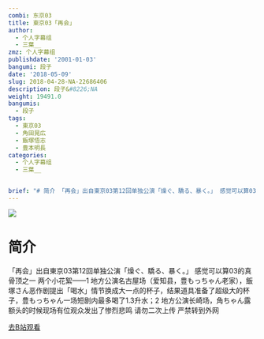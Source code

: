 ```yaml
---
combi: 东京03
title: 東京03「再会」
author:
  - 个人字幕组
  - 三葉__
zmz: 个人字幕组
publishdate: '2001-01-03'
bangumi: 段子
date: '2018-05-09'
slug: 2018-04-28-NA-22686406
description: 段子&#8226;NA
weight: 19491.0
bangumis:
  - 段子
tags:
  - 東京03
  - 角田晃広
  - 飯塚悟志
  - 豊本明長
categories:
  - 个人字幕组
  - 三葉__


brief: "# 简介 「再会」出自東京03第12回单独公演「燥ぐ、驕る、暴く。」 感觉可以算03的真骨顶之一 两个小花絮——1 地方公演名古屋场（爱知县，豊もっちゃん老家），飯塚さん恶作剧提出「喝水」情节换成大一点的杯子，结果道具准备了超级大的杯子，豊もっちゃん一场短剧内最多喝了1.3升水；2 地方公演长崎场，角ちゃん露额头的时候现场有位观众发出了惨烈悲鸣 请勿二次上传 严禁转到外网"
---
```

![](https://i.imgur.com/ndNi3lV.jpg)
# 简介  
「再会」出自東京03第12回单独公演「燥ぐ、驕る、暴く。」
感觉可以算03的真骨顶之一
两个小花絮——1 地方公演名古屋场（爱知县，豊もっちゃん老家），飯塚さん恶作剧提出「喝水」情节换成大一点的杯子，结果道具准备了超级大的杯子，豊もっちゃん一场短剧内最多喝了1.3升水；2 地方公演长崎场，角ちゃん露额头的时候现场有位观众发出了惨烈悲鸣
请勿二次上传 严禁转到外网  

[去B站观看](https://www.bilibili.com/video/av22686406/)
 
